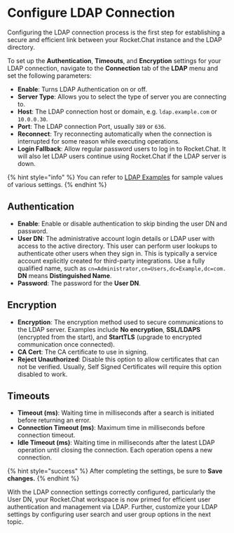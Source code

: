 # Configure LDAP Connection

Configuring the LDAP connection process is the first step for establishing a secure and efficient link between your Rocket.Chat instance and the LDAP directory.

To set up the **Authentication**, **Timeouts**, and **Encryption** settings for your LDAP connection, navigate to the **Connection** tab of the **LDAP** menu and set the following parameters:&#x20;

* **Enable**: Turns LDAP Authentication on or off.
* **Server Type**: Allows you to select the type of server you are connecting to.
* **Host**: The LDAP connection host or domain, e.g. `ldap.example.com` or `10.0.0.30`.
* **Port**: The LDAP connection Port, usually `389` or `636`.
* **Reconnect**: Try reconnecting automatically when the connection is interrupted for some reason while executing operations.
* **Login Fallback**: Allow regular password users to log in to Rocket.Chat. It will also let LDAP users continue using Rocket.Chat if the LDAP server is down.

{% hint style="info" %}
You can refer to [LDAP Examples](../../workspace-administration/settings/ldap/ldap-examples.md) for sample values of various settings.
{% endhint %}

## Authentication

* **Enable**: Enable or disable authentication to skip binding the user DN and password.
* **User DN**:  The administrative account login details or LDAP user with access to the active directory. This user can perform user lookups to authenticate other users when they sign in. This is typically a service account explicitly created for third-party integrations. Use a fully qualified name, such as `cn=Administrator,cn=Users,dc=Example,dc=com.` **DN** means **Distinguished Name**.
* **Password**: The password for the **User DN**.

## Encryption

* **Encryption**: The encryption method used to secure communications to the LDAP server. Examples include **No encryption**, **SSL/LDAPS** (encrypted from the start), and **StartTLS** (upgrade to encrypted communication once connected).&#x20;
* **CA Cert**: The CA certificate to use in signing.
* **Reject Unauthorized**: Disable this option to allow certificates that can not be verified. Usually, Self Signed Certificates will require this option disabled to work.

## Timeouts

* **Timeout (ms)**: Waiting time in milliseconds after a search is initiated before returning an error.
* **Connection Timeout (ms)**: Maximum time in milliseconds before connection timeout.
* **Idle Timeout (ms)**: Waiting time in milliseconds after the latest LDAP operation until closing the connection. Each operation opens a new connection.

{% hint style="success" %}
After completing the settings, be sure to **Save changes.**
{% endhint %}

With the LDAP connection settings correctly configured, particularly the User DN, your Rocket.Chat workspace is now primed for efficient user authentication and management via LDAP. Further, customize your LDAP settings by configuring user search and user group options in the next topic.
